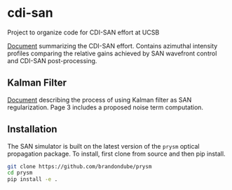 # cdi-san
Project to organize code for CDI-SAN effort at UCSB

[Document](./docs/7.2.pdf) summarizing the CDI-SAN effort. Contains azimuthal intensity profiles comparing the relative gains achieved by SAN wavefront control and CDI-SAN post-processing.

## Kalman Filter

[Document](docs/Kalman_Filter_SAN.pdf) describing the process of using Kalman filter as SAN regularization. Page 3 includes a proposed noise term computation.

## Installation
The SAN simulator is built on the latest version of the `prysm` optical propagation package. To install, first clone from source and then pip install.

```bash
git clone https://github.com/brandondube/prysm
cd prysm
pip install -e .
```
